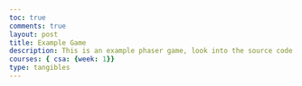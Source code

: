 ```yaml
---
toc: true
comments: true
layout: post
title: Example Game
description: This is an example phaser game, look into the source code to learn something!
courses: { csa: {week: 1}}
type: tangibles
---
```


<script src="//cdn.jsdelivr.net/npm/phaser@3.11.0/dist/phaser.js"></script>
<style type="text/css">
    body {
        margin: 0;
    }
    canvas {
        padding: 0;
        margin: auto;
        display: block;
        width: 800px;
        height: 600px;
        position: absolute;
        top: 0;
        bottom: 0;
        left: 0;
        right: 0;
    }

</style>

<script type="text/javascript">
    // configuration for the phaser game. Try changing width, height, gravity, etc, to see what happends and look into the documention for more info. 
    var config = {
        type: Phaser.AUTO,
        width: 800,
        height: 600,
        physics: {
            default: 'arcade',
            arcade: {
                gravity: { y: 300 },
                debug: false
            }
        },
        scene: { // This part is important, it defines the 3 necesarry functions for a phaser game to run. 
            preload: preload,
            create: create,
            update: update
        }
    };

    // initializes the phaser game and passes through the configuation
    var game = new Phaser.Game(config);

    // loads all assets that will be used
    function preload ()
    {
        this.load.setPath('{{site.baseurl}}/assets/images/')
        this.load.image('sky', 'sky.png');
        this.load.image('ground', 'platform.png');
        this.load.image('star', 'star.png');
        this.load.image('bomb', 'bomb.png');
        this.load.spritesheet('dude', 
            '/dude.png',
            { frameWidth: 32, frameHeight: 48 }
        );
        this.load.image('crate', 'crate.png')
        this.load.image('cratePart', 'cratePart.png')
        this.load.image('rPotion', 'pt1.png')
        this.load.image('bPotion', 'pt2.png')
        this.load.image('gPotion', 'pt3.png')
        this.load.image('yPotion', 'pt4.png')
    }

    // initializes global variabls
    var potionThere = false;
    var player;
    var stars;
    var platforms;
    var cursors;
    var score = 0;
    var scoreText;
    var potions = [];
    var crateList = [];
    var showText;
    var e = false;

    function create ()
    {
        // Adds the sky image to the background. "this" is the phaser game object. .setScale(5) is a method which scales up the sky by 5.
        let bg = this.add.image(400, 300, 'sky').setScale(5);

        // Creates the physics group for the platforms. A group allows all children of the group to have the same characteristics. Static means the group is immovable.
        platforms = this.physics.add.staticGroup();

        // A function I created to make dynamicly sized platforms based on the single picture I have without using the scaling feature
        makePlatform(600-32/2, 30, 1920*2, platforms)
        makePlatform(220, 1000, 500, platforms)
        makePlatform(450, 600, 500, platforms)
        makePlatform(300, 50, 500, platforms)
        makePlatform(100, 500, 700, platforms)

        player = this.physics.add.sprite(100, 450, 'dude');

        player.setBounce(0.2);
        player.setCollideWorldBounds(true);
        player.setMaxVelocity(160, 400)

        this.anims.create({
            key: 'left',
            frames: this.anims.generateFrameNumbers('dude', { start: 0, end: 3 }),
            frameRate: 10,
            repeat: -1
        });

        this.anims.create({
            key: 'turn',
            frames: [ { key: 'dude', frame: 4 } ],
            frameRate: 20
        });

        this.anims.create({
            key: 'right',
            frames: this.anims.generateFrameNumbers('dude', { start: 5, end: 8 }),
            frameRate: 10,
            repeat: -1
        });

        cursors = this.input.keyboard.createCursorKeys();

        this.physics.add.collider(player, platforms);

        stars = this.physics.add.group({
            key: 'star',
            repeat: 11,
            setXY: { x: 12, y: 0, stepX: 70 }
        });

        stars.children.iterate(function (child) {
            child.setY(child.body.y + Phaser.Math.Between(0, 400))
            child.setBounceY(Phaser.Math.FloatBetween(0.4, 0.8));

        });

        this.physics.add.collider(stars, platforms);

        this.physics.add.overlap(player, stars, collectStar, null, this);

        crates = this.physics.add.group()

        this.physics.add.collider(crates, platforms, crateCheck, null, this);
        this.physics.add.collider(player, crates, crateCheck, null, this);
        this.physics.add.collider(crates, crates, crateCheck, null, this);

        scoreText = this.add.text(16, 16, 'score: 0', { fontSize: '32px', fill: '#000' });

        bombs = this.physics.add.group();

        this.physics.add.collider(bombs, crates, crateCheck, null, this);
        this.physics.add.collider(bombs, platforms);

        this.physics.add.collider(player, bombs, hitBomb, null, this);

        this.cameras.main.setBounds(0, -600*2, 800*3, 600*3);

        potionText = this.add.text(150, 340, 'Press E to drink the potion', { fontSize: '32px', fill: '#000' });

        // Try uncommenting these lines and see what happens!
        // this.physics.world.setBounds(0, -1080, 1920 * 2, 1080 * 2);
        // this.cameras.main.startFollow(player);


    }

    function update (time)
    { 
        if (cursors.left.isDown)
        {
            if (player.body.velocity.x > 0){
                    player.setAccelerationX(-300);
                }
                else{
                    player.setAccelerationX(-100);
                }
            player.anims.play('left', true);

        }
        else if (cursors.right.isDown)
        {
                if (player.body.velocity.x < 0){
                    player.setAccelerationX(300);
                }
                else{
                    player.setAccelerationX(100);
                }
            player.anims.play('right', true);
        }
        else if (cursors.down.isDown && !player.body.touching.down){
            player.setAccelerationY(600)
        }
        else
        {
            player.setAccelerationY(0);
            if ((player.body.velocity.x > 0.1 || player.body.velocity.x < -0.1) && player.body.touching.down ){
                player.setAccelerationX(-400*player.body.velocity.x/100);
            }
            else {
                player.setAccelerationX(0);
            }
            if (player.body.velocity.x > 7){
                player.anims.play('right', !player.body.touching.down)
            }
            else if (player.body.velocity.x < -7){
                player.anims.play('left', !player.body.touching.down)
            }
            else{
                player.anims.play('turn');
            }
        }

        if (cursors.up.isDown && player.body.touching.down){
            player.setVelocityY(-400);
        }

        if(cursors.shift.isDown){
            var crate = crates.create(Phaser.Math.Between(0, 800), Phaser.Math.Between(0, 300), 'crate')
            crate.setScale(.2);
            crate.setBounce(.4)
            crate.setCollideWorldBounds(true);
            crateList.push(crate)
        }
        if (potionThere){
            showText = false;
            potions.forEach((c) => {
                c.movement(time)
                if (checkOverlap(c, player)){
                    nearPotion(c, player)
                    potionText.setVisible(true);
                    showText = true;
                }
        })
        }
        potionText.setVisible(showText);

        crateList.forEach((c) => {
            if (c.body.touching.down){
                c.setDrag(30)
            }else{
                c.setDrag(0)
            }
        })
    }

    function collectStar (player, star)
    {
        star.disableBody(true, true);

        score += 10;
        scoreText.setText('Score: ' + score);

        if (stars.countActive(true) === 0)
        {
            stars.children.iterate(function (child) {

                child.enableBody(true, child.x, Phaser.Math.Between(0, 400), true, true);

            });

            var x = (player.x < 400) ? Phaser.Math.Between(400, 800) : Phaser.Math.Between(0, 400);

            var bomb = bombs.create(x, 16, 'bomb');
            bomb.setBounce(1);
            bomb.setCollideWorldBounds(true);
            bomb.setVelocity(Phaser.Math.Between(-200, 200), 20);

            if (score % 240 == 0){
                var crate = crates.create(Phaser.Math.Between(0, 800), Phaser.Math.Between(0, 300), 'crate')
                crate.setScale(.2);
                crate.setBounce(.4)
                crate.setCollideWorldBounds(true);
                crateList.push(crate)
            }

        }

    }

    function hitBomb (player, bomb)
    {
        this.physics.pause();
        player.setTint(0xff0000);
        player.anims.play('turn');
        gameOver = true;
    }
    
    function crateCheck(hitter, crate){
        if (hitter.body.velocity.y < 150){
            hitter.setVelocityY(0);
            hitter.setAccelerationY(0);
        }
        else {
            var x = crate.body.position.x + 16.875
            var y = crate.body.position.y + 16.875
            crate.destroy()
            crateList.splice(crateList.indexOf(crate), 1); 
            cratePart = this.physics.add.group({
                key: 'cratePart',
                repeat: Phaser.Math.Between(2,3),
                setXY: {x: x, y: y},
            })
            cratePart.children.iterate(function (child) {
                child.setScale(.3);
                child.setVelocity(Phaser.Math.Between(-75,75), -150)
                child.setAngularVelocity(Phaser.Math.Between(-300,300))
            })
            var randNum = Math.floor(Math.random()*4)
            potion = new Potion(this, x, y + 4.5, randNum);
            potion.setScale(0.075)
            this.add.existing(potion);
            potions.push(potion)
            potionThere = true;
        }
    }

    // function to create platforms. Essentially, it sets values for the two x values that the platform will be between, then adds a platform to each end until the two ends reach each other
    function makePlatform(y, x, width, group){
        var groundWidth = 400;
        var groundHeight = 32;
        if (groundWidth >= 400){
            var x1 = x;
            var x2 = x + width;
            var sw = true;
            while (x1 < x2){
                if (sw){
                    group.create(x1, y, "ground");
                    x1 = x1 + groundWidth;
                }
                else {
                    group.create(x2-groundWidth, y, "ground");
                    x2 = x2 - groundWidth;
                }
                sw = !sw;
            }
        }
    }

    // function to check for overlapping sprites. Used when unable to use the overlap detector built in because the detection needs to be continous or more dynamic
    function checkOverlap(spriteA, spriteB) {
	    var boundsA = spriteA.getBounds();
	    var boundsB = spriteB.getBounds();
	    return Phaser.Geom.Intersects.RectangleToRectangle(boundsA, boundsB);
	}

    // function run when a player is near a potion. if e has been pressed (checked by a boolean)
    function nearPotion(potion, player){
        if(e){
            console.log(player.scaleY)
            potions.splice(potions.indexOf(potion), 1); 
            potion.destroy();
            potion.drinkAction(player);
        }
    }
    
    // Potion class definition
    class Potion extends Phaser.Physics.Arcade.Sprite{
        constructor(scene, x, y, num){
            var asset;
            var type;
            switch (num){
                case 0:
                    asset = 'rPotion'
                    type = 'red'
                    break;
                case 1:
                    asset = 'bPotion'
                    type = 'blue'
                    break;
                case 2:
                    asset = 'gPotion'
                    type = 'green'
                    break;
                case 3:
                    asset = 'yPotion'
                    type = 'yellow'
                    break;
            }
            super(scene, x, y, asset)
            this.type = type;
            this.movementNum = Math.floor(Math.random() * 2)
            this.movementMod = Math.random() * 2
        }
        movement(time){
            switch(this.movementNum){
                case 0:
                    this.y = this.y + 0.2 * Math.sin(time/400 * this.movementMod);
                    break;
                case 1:
                    this.y = this.y + 0.2 * Math.cos(time/400 * this.movementMod);
                    break;
            }
        }
        drinkAction(player){
            switch (this.type){
                case 'red':
                    player.scaleY += 0.15
                    player.scaleX += 0.15
                    if (player.body.touching.down){
                        player.body.setVelocityY(-100);
                    }
                    break;
                case 'blue':
                    
                    break;
                case 'yellow':
                    
                    break;
                case 'green':
                    
                    break;
            }
        }

    }
    document.addEventListener("keydown", function(event){
        if (event.keyCode == 69){
            e = true;
        }
    })
    document.addEventListener("keyup", function(event){
        if (event.keyCode == 69){
            e = false;
        }
    })
</script>
